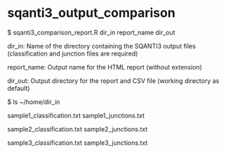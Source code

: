 # sqanti3_output_comparison

$ sqanti3_comparison_report.R dir_in report_name dir_out

dir_in: Name of the directory containing the SQANTI3 output files (classification and junction files are required)

report_name: Output name for the HTML report (without extension)

dir_out: Output directory for the report and CSV file (working directory as default)


$ ls ~/home/dir_in

sample1_classification.txt sample1_junctions.txt

sample2_classification.txt sample2_junctions.txt

sample3_classification.txt sample3_junctions.txt
